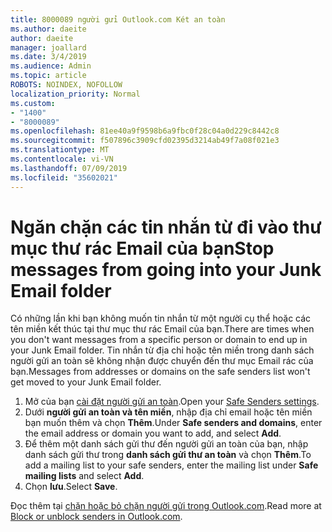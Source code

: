 ```yaml
---
title: 8000089 người gửi Outlook.com Két an toàn
ms.author: daeite
author: daeite
manager: joallard
ms.date: 3/4/2019
ms.audience: Admin
ms.topic: article
ROBOTS: NOINDEX, NOFOLLOW
localization_priority: Normal
ms.custom:
- "1400"
- "8000089"
ms.openlocfilehash: 81ee40a9f9598b6a9fbc0f28c04a0d229c8442c8
ms.sourcegitcommit: f507896c3909cfd02395d3214ab49f7a08f021e3
ms.translationtype: MT
ms.contentlocale: vi-VN
ms.lasthandoff: 07/09/2019
ms.locfileid: "35602021"
---
```

# <a name="stop-messages-from-going-into-your-junk-email-folder"></a><span data-ttu-id="674ff-102">Ngăn chặn các tin nhắn từ đi vào thư mục thư rác Email của bạn</span><span class="sxs-lookup"><span data-stu-id="674ff-102">Stop messages from going into your Junk Email folder</span></span>

<span data-ttu-id="674ff-103">Có những lần khi bạn không muốn tin nhắn từ một người cụ thể hoặc các tên miền kết thúc tại thư mục thư rác Email của bạn.</span><span class="sxs-lookup"><span data-stu-id="674ff-103">There are times when you don't want messages from a specific person or domain to end up in your Junk Email folder.</span></span> <span data-ttu-id="674ff-104">Tin nhắn từ địa chỉ hoặc tên miền trong danh sách người gửi an toàn sẽ không nhận được chuyển đến thư mục Email rác của bạn.</span><span class="sxs-lookup"><span data-stu-id="674ff-104">Messages from addresses or domains on the safe senders list won't get moved to your Junk Email folder.</span></span>

1. <span data-ttu-id="674ff-105">Mở của bạn [cài đặt người gửi an toàn](https://go.microsoft.com/fwlink/?linkid=2035804).</span><span class="sxs-lookup"><span data-stu-id="674ff-105">Open your [Safe Senders settings](https://go.microsoft.com/fwlink/?linkid=2035804).</span></span>
2. <span data-ttu-id="674ff-106">Dưới **người gửi an toàn và tên miền**, nhập địa chỉ email hoặc tên miền bạn muốn thêm và chọn **Thêm**.</span><span class="sxs-lookup"><span data-stu-id="674ff-106">Under **Safe senders and domains**, enter the email address or domain you want to add, and select **Add**.</span></span>
3. <span data-ttu-id="674ff-107">Để thêm một danh sách gửi thư đến người gửi an toàn của bạn, nhập danh sách gửi thư trong **danh sách gửi thư an toàn** và chọn **Thêm**.</span><span class="sxs-lookup"><span data-stu-id="674ff-107">To add a mailing list to your safe senders, enter the mailing list under **Safe mailing lists** and select **Add**.</span></span>
4. <span data-ttu-id="674ff-108">Chọn **lưu**.</span><span class="sxs-lookup"><span data-stu-id="674ff-108">Select **Save**.</span></span>

<span data-ttu-id="674ff-109">Đọc thêm tại [chặn hoặc bỏ chặn người gửi trong Outlook.com](https://support.office.com/article/afba1c94-77bb-4f50-8b85-057cf52f4d5e?wt.mc_id=Office_Outlook_com_Alchemy).</span><span class="sxs-lookup"><span data-stu-id="674ff-109">Read more at [Block or unblock senders in Outlook.com](https://support.office.com/article/afba1c94-77bb-4f50-8b85-057cf52f4d5e?wt.mc_id=Office_Outlook_com_Alchemy).</span></span>